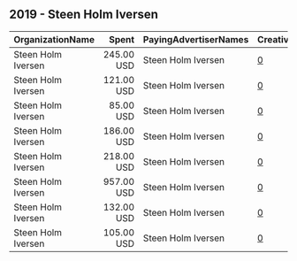## 2019 - Steen Holm Iversen 
|OrganizationName|Spent|PayingAdvertiserNames|CreativeUrls|Impressions|Genders|AgeBrackets|CountryCodes|BillingAddresses|CandidateBallotInformation|
|:---|---:|:---|:---|---:|:---|:---|:---|:---|:---|
|Steen Holm Iversen|245.00 USD|Steen Holm Iversen|[0](https://www.snap.com/political-ads/asset/05a34689bc1dcb25e6639afc1196f8a5280fc6ba805fc7d144e9dd1173e7e9bc?mediaType=mov)|102,427||18+|denmark|DK||
|Steen Holm Iversen|121.00 USD|Steen Holm Iversen|[0](https://www.snap.com/political-ads/asset/fef3d31e1eee852996a497d56d816f7e787745f2c8bd86f98fc5e86c83632997?mediaType=mp4)|53,594||18+|denmark|DK||
|Steen Holm Iversen|85.00 USD|Steen Holm Iversen|[0](https://www.snap.com/political-ads/asset/a2a4a9de48025036c5242cbdebf825cf6a7f69e6a4d9e2bf7c36d5e1e2523e97?mediaType=mov)|35,939||18+|denmark|DK||
|Steen Holm Iversen|186.00 USD|Steen Holm Iversen|[0](https://www.snap.com/political-ads/asset/f9c022aff81c5563026e49cac7e5e2975f37bc4516aca61dcfc5918fe555411f?mediaType=mp4)|82,599||18+|denmark|DK||
|Steen Holm Iversen|218.00 USD|Steen Holm Iversen|[0](https://www.snap.com/political-ads/asset/1a362afa72af1c5fa83e540d4374cb7420f7388036854e2f72c0b79098055704?mediaType=mp4)|98,577||18+|denmark|DK||
|Steen Holm Iversen|957.00 USD|Steen Holm Iversen|[0](https://www.snap.com/political-ads/asset/533cb1c3237ce9ef5f9097a7700aea01703722b3a545fdf5beccff4f8256bcdb?mediaType=mov)|411,820||18+|denmark|DK||
|Steen Holm Iversen|132.00 USD|Steen Holm Iversen|[0](https://www.snap.com/political-ads/asset/0124cd5393130fd63b3624cbd919e1422de5e4cd5f3555ef2a76ebe4b069928b?mediaType=mov)|58,134||18+|denmark|DK||
|Steen Holm Iversen|105.00 USD|Steen Holm Iversen|[0](https://www.snap.com/political-ads/asset/65b63a69ea40a89820fbe5cf38f53583be85a8f63f99664105c21866415a2a68?mediaType=mov)|45,103||18+|denmark|DK||
